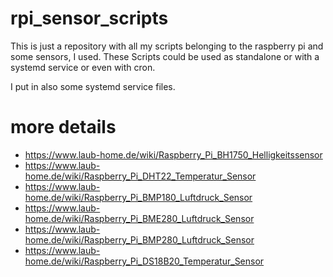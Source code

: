 # rpi_sensor_scripts
This is just a repository with all my scripts belonging to the raspberry pi and some sensors, I used. These Scripts could be used as standalone or with a systemd service or even with cron.

I put in also some systemd service files.

# more details
* https://www.laub-home.de/wiki/Raspberry_Pi_BH1750_Helligkeitssensor
* https://www.laub-home.de/wiki/Raspberry_Pi_DHT22_Temperatur_Sensor
* https://www.laub-home.de/wiki/Raspberry_Pi_BMP180_Luftdruck_Sensor
* https://www.laub-home.de/wiki/Raspberry_Pi_BME280_Luftdruck_Sensor
* https://www.laub-home.de/wiki/Raspberry_Pi_BMP280_Luftdruck_Sensor
* https://www.laub-home.de/wiki/Raspberry_Pi_DS18B20_Temperatur_Sensor
